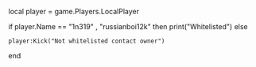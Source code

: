 local player = game.Players.LocalPlayer

if player.Name == "1n319" , "russianboi12k" then
    print("Whitelisted")
    else

    player:Kick("Not whitelisted contact owner")
end


